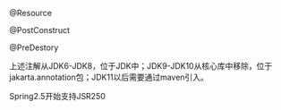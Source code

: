 
@Resource

@PostConstruct

@PreDestory

上述注解从JDK6-JDK8，位于JDK中；JDK9-JDK10从核心库中移除，位于jakarta.annotation包；JDK11以后需要通过maven引入。

Spring2.5开始支持JSR250